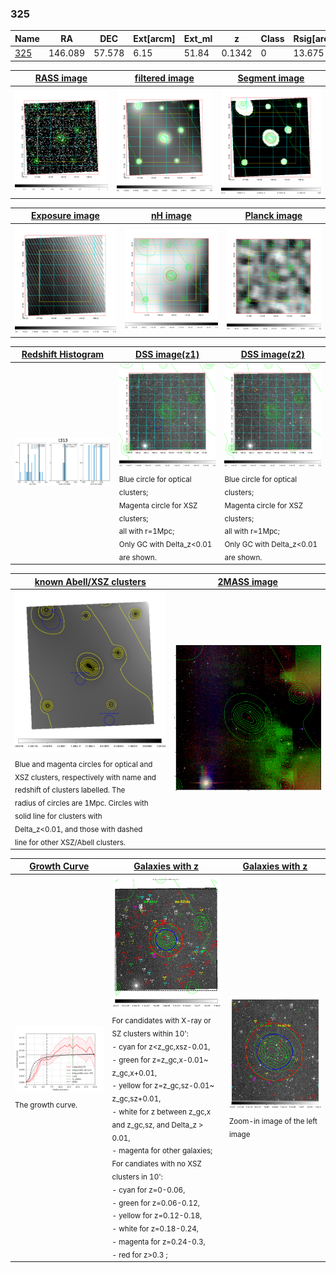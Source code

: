 <div STYLE="page-break-after: always;"></div>

### 325

|Name          |RA          |DEC      | Ext[arcm] | Ext_ml | z    | Class| Rsig[arcmin] | CRsig[c/s] | CR500[c/s] | R500[Mpc] |L500[erg/s]|F500[erg/s/cm^2]| M500[Msun]|Tx[keV]|beta|GC(XSZ,Delta_z<0.01)| GC(OPT,Delta_z<0.01)|GC|alias|
|--------------|------------|------------|---|---|-----------|--------|------|------|----|----|----|----|----|----|----|----|----|----|---|
|[325](script/325.md)     | 146.089       | 57.578       | 6.15    | 51.84   | 0.1342 | 0   | 13.675 |0.108 |0.099 |0.860 |9.385e+43 |1.965e-12 |2.059e+14 |3.488 |1.449 |-, |-, |-, |t313|

|[RASS image](../image/325/325_img.pdf)|[filtered image](../image/325/325_fil.pdf)|[Segment image](../image/325/325_seg.pdf)|
|-------------------|--------------------|-------------------|
| <img src="../image/325/325_img.png" width="300">  | <img src="../image/325/325_fil.png" width="300">   | <img src="../image/325/325_seg.png" width="300">  |

|[Exposure image](../image/325/325_mex.pdf)| [nH image](../image/325/325_nh.pdf)| [Planck image](../image/325/325_p.pdf)|
|-------------------|--------------------|-------------------|
|<img src="../image/325/325_mex.png" width="300">   | <img src="../image/325/325_nh.png" width="300">    | <img src="../image/325/325_p.png" width="300"> |

|[Redshift Histogram](../image/325/325_zg.pdf) | [DSS image(z1)](../image/325/325_dss_z1.pdf)      |  [DSS image(z2)](../image/325/325_dss_z2.pdf)    |
|-------------------|--------------------|-------------------|
|<img src="../image/325/325_zg.png" width="300"> |<img src="../image/325/325_dss_z1.png" width="300"> <sub><br>Blue circle for optical clusters; <br>Magenta circle for XSZ clusters; <br>all with r=1Mpc; <br>Only GC with Delta_z<0.01 are shown. </sub>| <img src="../image/325/325_dss_z2.png" width="300"><sub><br>Blue circle for optical clusters; <br>Magenta circle for XSZ clusters; <br>all with r=1Mpc; <br>Only GC with Delta_z<0.01 are shown. </sub> |

|[known Abell/XSZ clusters](../image/325/325_m.pdf) | [2MASS image](../image/325/325_2mass.pdf)      |
|-------------------|-------------------|
|<img src=../image/325/325_m.png width="300"> <sub><br>Blue and magenta circles for optical and <br>XSZ clusters, respectively with name and <br>redshift of clusters labelled. The <br>radius of circles are 1Mpc. Circles with <br>solid line for clusters with <br>Delta_z<0.01, and those with dashed <br>line for other XSZ/Abell clusters.        </sub>|<img src="../image/325/325_2mass.png" width="300">  |

|[Growth Curve](../image/325/325_gca_all.png) |[Galaxies with z](../image/325/325_opt_ned.pdf) |[Galaxies with z](../image/325/325_opt_ned_zoom.pdf) |
|-------------------|-------------------|-------------------|
| <img src="../image/325/325_gca_all.png" width="300"> <sub><br>The growth curve.</sub>| <img src=../image/325/325_opt_ned.png width="300"> <br><sub> For candidates with X-ray or SZ clusters within 10': <br> - cyan for z<z_gc,xsz-0.01, <br> - green for z=z_gc,x-0.01~ z_gc,x+0.01, <br> - yellow for z=z_gc,sz-0.01~ z_gc,sz+0.01, <br> - white for z between z_gc,x and z_gc,sz, and Delta_z > 0.01, <br> - magenta for other galaxies; <br>For candiates with no XSZ clusters in 10': <br> - cyan for z=0-0.06, <br> - green for z=0.06-0.12, <br> - yellow for z=0.12-0.18, <br> - white for z=0.18-0.24, <br> - magenta for z=0.24-0.3, <br> - red for z>0.3 ;  </sub>|<img src=../image/325/325_opt_ned_zoom.png width="300">  <br><sub> Zoom-in image of the left image</sub>|




